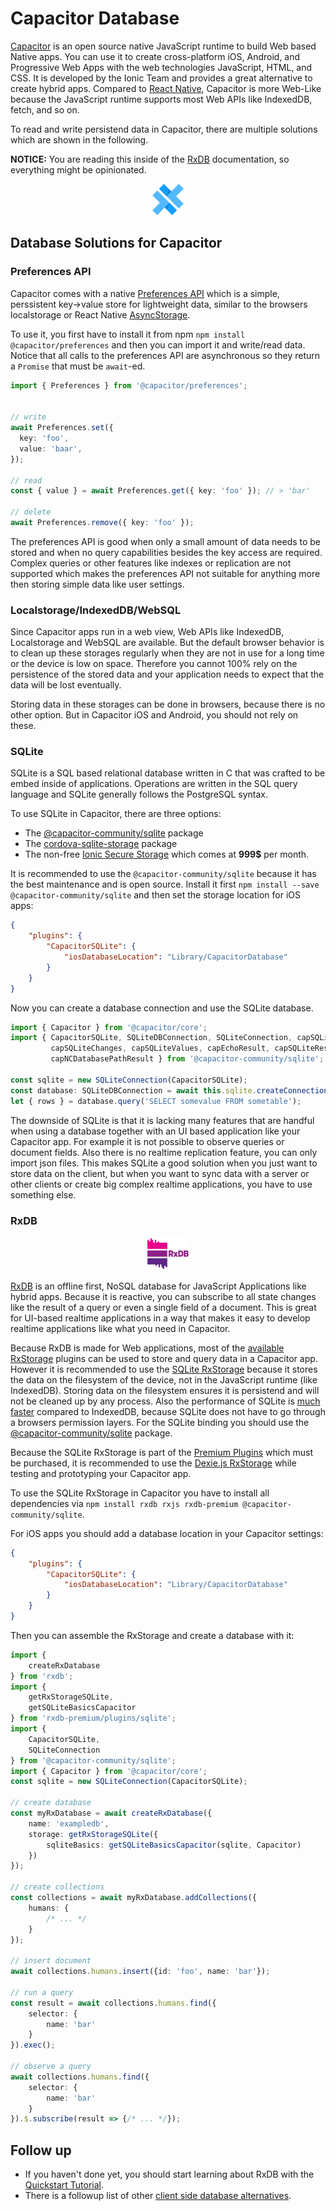 # Capacitor Database

[Capacitor](https://capacitorjs.com/) is an open source native JavaScript runtime to build Web based Native apps. You can use it to create cross-platform iOS, Android, and Progressive Web Apps with the web technologies JavaScript, HTML, and CSS.
It is developed by the Ionic Team and provides a great alternative to create hybrid apps. Compared to [React Native](./react-native-database.md), Capacitor is more Web-Like because the JavaScript runtime supports most Web APIs like IndexedDB, fetch,  and so on.

To read and write persistend data in Capacitor, there are multiple solutions which are shown in the following.

**NOTICE:** You are reading this inside of the [RxDB](https://rxdb.info/) documentation, so everything might be opinionated.

<p align="center">
  <img src="./files/icons/capacitor.svg" alt="Capacitor" width="50" />
</p>



## Database Solutions for Capacitor



### Preferences API

Capacitor comes with a native [Preferences API](https://capacitorjs.com/docs/apis/preferences) which is a simple, perssistent key->value store for lightweight data, similar to the browsers localstorage or React Native [AsyncStorage](./react-native-database.md#asyncstorage).

To use it, you first have to install it from npm `npm install @capacitor/preferences` and then you can import it and write/read data.
Notice that all calls to the preferences API are asynchronous so they return a `Promise` that must be `await`-ed.

```ts
import { Preferences } from '@capacitor/preferences';


// write
await Preferences.set({
  key: 'foo',
  value: 'baar',
});

// read
const { value } = await Preferences.get({ key: 'foo' }); // > 'bar'

// delete
await Preferences.remove({ key: 'foo' });
```

The preferences API is good when only a small amount of data needs to be stored and when no query capabilities besides the key access are required. Complex queries or other features like indexes or replication are not supported which makes the preferences API not suitable for anything more then storing simple data like user settings.

### Localstorage/IndexedDB/WebSQL

Since Capacitor apps run in a web view, Web APIs like IndexedDB, Localstorage and WebSQL are available. But the default browser behavior is to clean up these storages regularly when they are not in use for a long time or the device is low on space. Therefore you cannot 100% rely on the persistence of the stored data and your application needs to expect that the data will be lost eventually.

Storing data in these storages can be done in browsers, because there is no other option. But in Capacitor iOS and Android, you should not rely on these.

### SQLite

SQLite is a SQL based relational database written in C that was crafted to be embed inside of applications. Operations are written in the SQL query language and SQLite generally follows the PostgreSQL syntax.

To use SQLite in Capacitor, there are three options:

- The [@capacitor-community/sqlite](https://github.com/capacitor-community/sqlite) package
- The [cordova-sqlite-storage](https://github.com/storesafe/cordova-sqlite-storage) package
- The non-free [Ionic Secure Storage](https://ionic.io/products/secure-storage) which comes at **999$** per month.


It is recommended to use the `@capacitor-community/sqlite` because it has the best maintenance and is open source. Install it first `npm install --save @capacitor-community/sqlite` and then set the storage location for iOS apps:

```json
{
    "plugins": {
        "CapacitorSQLite": {
            "iosDatabaseLocation": "Library/CapacitorDatabase"
        }
    }
}
```

Now you can create a database connection and use the SQLite database.

```ts
import { Capacitor } from '@capacitor/core';
import { CapacitorSQLite, SQLiteDBConnection, SQLiteConnection, capSQLiteSet,
         capSQLiteChanges, capSQLiteValues, capEchoResult, capSQLiteResult,
         capNCDatabasePathResult } from '@capacitor-community/sqlite';

const sqlite = new SQLiteConnection(CapacitorSQLite);
const database: SQLiteDBConnection = await this.sqlite.createConnection(databaseName, encrypted, mode, version, readOnly);
let { rows } = database.query('SELECT somevalue FROM sometable');
```


The downside of SQLite is that it is lacking many features that are handful when using a database together with an UI based application like your Capacitor app. For example it is not possible to observe queries or document fields. Also there is no realtime replication feature, you can only import json files. This makes SQLite a good solution when you just want to store data on the client, but when you want to sync data with a server or other clients or create big complex realtime applications, you have to use something else.



### RxDB

<p align="center">
  <img src="./files/logo/logo_text.svg" alt="RxDB" width="70" />
</p>


[RxDB](https://rxdb.info/) is an offline first, NoSQL database for JavaScript Applications like hybrid apps. Because it is reactive, you can subscribe to all state changes like the result of a query or even a single field of a document. This is great for UI-based realtime applications in a way that makes it easy to develop realtime applications like what you need in Capacitor.

Because RxDB is made for Web applications, most of the [available RxStorage](./rx-storage.md) plugins can be used to store and query data in a Capacitor app. However it is recommended to use the [SQLite RxStorage](./rx-storage-sqlite.md) because it stores the data on the filesystem of the device, not in the JavaScript runtime (like IndexedDB). Storing data on the filesystem ensures it is persistend and will not be cleaned up by any process. Also the performance of SQLite is [much faster](./rx-storage.md#performance-comparison) compared to IndexedDB, because SQLite does not have to go through a browsers permission layers. For the SQLite binding you should use the [@capacitor-community/sqlite](https://github.com/capacitor-community/sqlite) package.

Because the SQLite RxStorage is part of the [Premium Plugins](./premium.html) which must be purchased, it is recommended to use the [Dexie.js RxStorage](./rx-storage-dexie.md) while testing and prototyping your Capacitor app.


To use the SQLite RxStorage in Capacitor you have to install all dependencies via `npm install rxdb rxjs rxdb-premium @capacitor-community/sqlite`.

For iOS apps you should add a database location in your Capacitor settings:

```json
{
    "plugins": {
        "CapacitorSQLite": {
            "iosDatabaseLocation": "Library/CapacitorDatabase"
        }
    }
}
```

Then you can assemble the RxStorage and create a database with it:

```ts
import {
    createRxDatabase
} from 'rxdb';
import {
    getRxStorageSQLite,
    getSQLiteBasicsCapacitor
} from 'rxdb-premium/plugins/sqlite';
import {
    CapacitorSQLite,
    SQLiteConnection
} from '@capacitor-community/sqlite';
import { Capacitor } from '@capacitor/core';
const sqlite = new SQLiteConnection(CapacitorSQLite);

// create database
const myRxDatabase = await createRxDatabase({
    name: 'exampledb',
    storage: getRxStorageSQLite({
        sqliteBasics: getSQLiteBasicsCapacitor(sqlite, Capacitor)
    })
});

// create collections
const collections = await myRxDatabase.addCollections({
    humans: {
        /* ... */
    }
});

// insert document
await collections.humans.insert({id: 'foo', name: 'bar'});

// run a query
const result = await collections.humans.find({
    selector: {
        name: 'bar'
    }
}).exec();

// observe a query
await collections.humans.find({
    selector: {
        name: 'bar'
    }
}).$.subscribe(result => {/* ... */});
```


## Follow up

- If you haven't done yet, you should start learning about RxDB with the [Quickstart Tutorial](./quickstart.md).
- There is a followup list of other [client side database alternatives](./alternatives.md).
